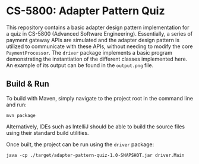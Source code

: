 # CS-5800: Adapter Pattern Quiz

This repository contains a basic adapter design pattern implementation for a quiz in CS-5800 (Advanced Software Engineering).
Essentially, a series of payment gateway APIs are simulated and the adapter design pattern is utilized to communicate with
these APIs, without needing to modify the core `PaymentProcessor`.
The `driver` package implements a basic program demonstrating the instantiation of the different classes implemented here. 
An example of its output can be found in the `output.png` file.

## Build & Run

To build with Maven, simply navigate to the project root in the command line and run:

```shell
mvn package
```

Alternatively, IDEs such as IntelliJ should be able to build the source files using their standard build utilities.

Once built, the project can be run using the `driver` package:

```shell
java -cp ./target/adapter-pattern-quiz-1.0-SNAPSHOT.jar driver.Main
```